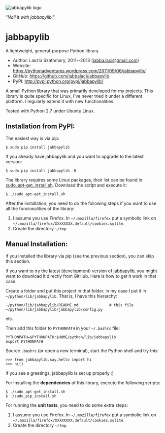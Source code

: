 ![jabbapylib logo](https://github.com/jabbalaci/jabbapylib/raw/master/logo/logo.png "logo")

*"Nail it with jabbapylib."*

jabbapylib
==========
A lightweight, general-purpose Python library.

* Author:  Laszlo Szathmary, 2011--2013 (<jabba.laci@gmail.com>)
* Website: <https://pythonadventures.wordpress.com/2011/09/06/jabbapylib/>
* GitHub:  <https://github.com/jabbalaci/jabbapylib>
* PyPI:    <http://pypi.python.org/pypi/jabbapylib/>

A small Python library that was primarily developed for my projects.
This library is quite specific for Linux, I've never tried
it under a different platform. I regularly extend it with new functionalities.

Tested with Python 2.7 under Ubuntu Linux.


Installation from PyPI:
-----------------------
The easiest way is via pip:

    $ sudo pip install jabbapylib

If you already have jabbapylib and you want to upgrade
to the latest version:

    $ sudo pip install jabbapylib -U

The library requires some Linux packages, their list can be
found in [sudo_apt-get_install.sh](https://github.com/jabbalaci/jabbapylib/blob/master/sudo_apt-get_install.sh).
Download the script and execute it:

    $ ./sudo_apt-get_install.sh

After the installation, you need to do the following steps if you want to
use all the funcionalities of the library:

1. I assume you use Firefox. In `~/.mozilla/firefox` put a symbolic link on 
   `~/.mozilla/firefox/XXXXXXXX.default/cookies.sqlite`.
2. Create the directory `~/tmp`.


Manual Installation:
--------------------
If you installed the library via pip (see the previous section), 
you can skip this section.

If you want to try the latest (development) version of jabbapylib,
you might want to download it directly from GitHub. Here is how to 
get it work in that case.

Create a folder and put this project in that folder.
In my case I put it in `~/python/lib/jabbapylib`. That is, I have this
hierarchy:

    ~/python/lib/jabbapylib/README.md              # this file
    ~/python/lib/jabbapylib/jabbapylib/config.py

etc.

Then add this folder to `PYTHONPATH` in your `~/.bashrc` file:

    PYTHONPATH=$PYTHONPATH:$HOME/python/lib/jabbapylib
    export PYTHONPATH

Source `.bashrc` (or open a new terminal), start the Python
shell and try this:

    >>> from jabbapylib.say.hello import hi
    >>> hi()

If you see a greetings, jabbapylib is set up properly :)

For installing the **dependencies** of this library,
execute the following scripts:

    $ ./sudo_apt-get_install.sh
    $ ./sudo_pip_install.sh

For running the **unit tests**, you need to do some
extra steps:

1. I assume you use Firefox. In `~/.mozilla/firefox` put a symbolic link on 
    `~/.mozilla/firefox/XXXXXXXX.default/cookies.sqlite`.
2. Create the directory `~/tmp`.
